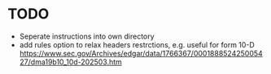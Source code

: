 # TODO
* Seperate instructions into own directory
* add rules  option to relax headers restrctions, e.g. useful for form 10-D https://www.sec.gov/Archives/edgar/data/1766367/000188852425005427/dma19b10_10d-202503.htm

